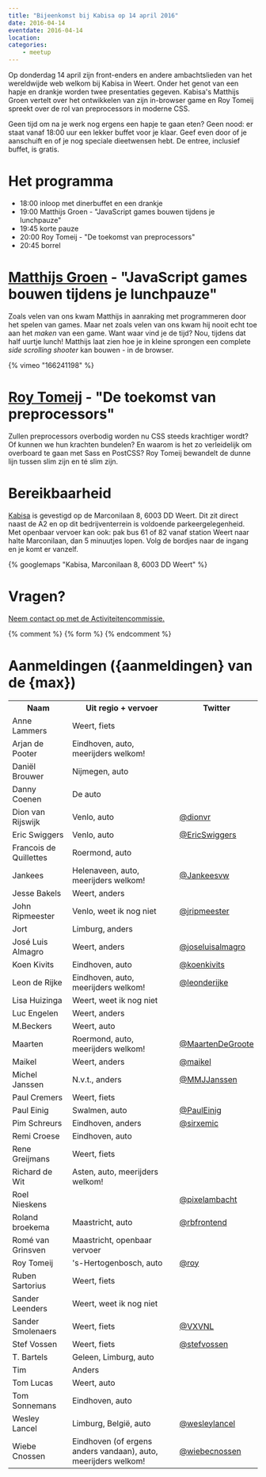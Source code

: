 ```yaml
---
title: "Bijeenkomst bij Kabisa op 14 april 2016"
date: 2016-04-14
eventdate: 2016-04-14
location: 
categories: 
    - meetup
---
```

Op donderdag 14 april zijn front-enders en andere ambachtslieden van het wereldwijde web welkom bij Kabisa in Weert. Onder het genot van een hapje en drankje worden twee presentaties gegeven. Kabisa's Matthijs Groen vertelt over het ontwikkelen van zijn in-browser game en Roy Tomeij spreekt over de rol van preprocessors in moderne CSS.

Geen tijd om na je werk nog ergens een hapje te gaan eten? Geen nood: er staat vanaf 18:00 uur een lekker buffet voor je klaar. Geef even door of je aanschuift en of je nog speciale dieetwensen hebt. De entree, inclusief buffet, is gratis.

# Het programma

* 18:00 inloop met dinerbuffet en een drankje
* 19:00 Matthijs Groen - "JavaScript games bouwen tijdens je lunchpauze"
* 19:45 korte pauze
* 20:00 Roy Tomeij - "De toekomst van preprocessors"
* 20:45 borrel

# [Matthijs Groen](https://twitter.com/matthijsgroen) - "JavaScript games bouwen tijdens je lunchpauze"

Zoals velen van ons kwam Matthijs in aanraking met programmeren door het spelen van games. Maar net zoals velen van ons kwam hij nooit echt toe aan het _maken_ van een game. Want waar vind je de tijd? Nou, tijdens dat half uurtje lunch! Matthijs laat zien hoe je in kleine sprongen een complete _side scrolling shooter_ kan bouwen - in de browser.

{% vimeo "166241198" %}

# [Roy Tomeij](https://twitter.com/roy) - "De toekomst van preprocessors"

Zullen preprocessors overbodig worden nu CSS steeds krachtiger wordt? Of kunnen we hun krachten bundelen? En waarom is het zo verleidelijk om overboard te gaan met Sass en PostCSS? Roy Tomeij bewandelt de dunne lijn tussen slim zijn en té slim zijn.

# Bereikbaarheid

[Kabisa](https://www.kabisa.nl/) is gevestigd op de Marconilaan 8, 6003 DD Weert. Dit zit direct naast de A2 en op dit bedrijventerrein is voldoende parkeergelegenheid. Met openbaar vervoer kan ook: pak bus 61 of 82 vanaf station Weert naar halte Marconilaan, dan 5 minuutjes lopen. Volg de bordjes naar de ingang en je komt er vanzelf.

{% googlemaps "Kabisa, Marconilaan 8, 6003 DD Weert" %}

# Vragen?

[Neem contact op met de Activiteitencommissie.](/vereniging/commissies/activiteiten)


{% comment %}
{% form %}
{% endcomment %}


# Aanmeldingen ({aanmeldingen} van de {max})

<table>
<tr>
<th>Naam</th>
<th>Uit regio + vervoer</th>
<th>Twitter</th>
</tr>
<tr>
<td>Anne Lammers</td>
<td>Weert, fiets</td>
<td></td>
</tr>
<tr>
<td>Arjan de Pooter</td>
<td>Eindhoven, auto, meerijders welkom!</td>
<td></td>
</tr>
<tr>
<td>Daniël Brouwer</td>
<td>Nijmegen, auto</td>
<td></td>
</tr>
<tr>
<td>Danny Coenen</td>
<td>De auto</td>
<td></td>
</tr>
<tr>
<td>Dion van Rijswijk </td>
<td>Venlo, auto</td>
<td><a href="https://twitter.com/dionvr" rel="nofollow">@dionvr</a></td>
</tr>
<tr>
<td>Eric Swiggers</td>
<td>Venlo, auto</td>
<td><a href="https://twitter.com/EricSwiggers" rel="nofollow">@EricSwiggers</a></td>
</tr>
<tr>
<td>Francois de Quillettes</td>
<td>Roermond, auto</td>
<td></td>
</tr>
<tr>
<td>Jankees</td>
<td>Helenaveen, auto, meerijders welkom!</td>
<td><a href="https://twitter.com/Jankeesvw" rel="nofollow">@Jankeesvw</a></td>
</tr>
<tr>
<td>Jesse Bakels</td>
<td>Weert, anders</td>
<td></td>
</tr>
<tr>
<td>John Ripmeester</td>
<td>Venlo, weet ik nog niet</td>
<td><a href="https://twitter.com/jripmeester" rel="nofollow">@jripmeester</a></td>
</tr>
<tr>
<td>Jort</td>
<td>Limburg, anders</td>
<td></td>
</tr>
<tr>
<td>José Luis Almagro</td>
<td>Weert, anders</td>
<td><a href="https://twitter.com/joseluisalmagro" rel="nofollow">@joseluisalmagro</a></td>
</tr>
<tr>
<td>Koen Kivits</td>
<td>Eindhoven, auto</td>
<td><a href="https://twitter.com/koenkivits" rel="nofollow">@koenkivits</a></td>
</tr>
<tr>
<td>Leon de Rijke</td>
<td>Eindhoven, auto, meerijders welkom!</td>
<td><a href="https://twitter.com/leonderijke" rel="nofollow">@leonderijke</a></td>
</tr>
<tr>
<td>Lisa Huizinga</td>
<td>Weert, weet ik nog niet</td>
<td></td>
</tr>
<tr>
<td>Luc Engelen</td>
<td>Weert, anders</td>
<td></td>
</tr>
<tr>
<td>M.Beckers</td>
<td>Weert, auto</td>
<td></td>
</tr>
<tr>
<td>Maarten</td>
<td>Roermond, auto, meerijders welkom!</td>
<td><a href="https://twitter.com/MaartenDeGroote" rel="nofollow">@MaartenDeGroote</a></td>
</tr>
<tr>
<td>Maikel</td>
<td>Weert, anders</td>
<td><a href="https://twitter.com/maikel" rel="nofollow">@maikel</a></td>
</tr>
<tr>
<td>Michel Janssen</td>
<td>N.v.t., anders</td>
<td><a href="https://twitter.com/MMJJanssen" rel="nofollow">@MMJJanssen</a></td>
</tr>
<tr>
<td>Paul Cremers</td>
<td>Weert, fiets</td>
<td></td>
</tr>
<tr>
<td>Paul Einig</td>
<td>Swalmen, auto</td>
<td><a href="https://twitter.com/PaulEinig" rel="nofollow">@PaulEinig</a></td>
</tr>
<tr>
<td>Pim Schreurs</td>
<td>Eindhoven, anders</td>
<td><a href="https://twitter.com/sirxemic" rel="nofollow">@sirxemic</a></td>
</tr>
<tr>
<td>Remi Croese</td>
<td>Eindhoven, auto</td>
<td></td>
</tr>
<tr>
<td>Rene Greijmans </td>
<td>Weert, fiets</td>
<td></td>
</tr>
<tr>
<td>Richard de Wit</td>
<td>Asten, auto, meerijders welkom!</td>
<td></td>
</tr>
<tr>
<td>Roel Nieskens</td>
<td></td>
<td><a href="https://twitter.com/pixelambacht" rel="nofollow">@pixelambacht</a></td>
</tr>
<tr>
<td>Roland broekema</td>
<td>Maastricht, auto</td>
<td><a href="https://twitter.com/rbfrontend" rel="nofollow">@rbfrontend</a></td>
</tr>
<tr>
<td>Romé van Grinsven</td>
<td>Maastricht, openbaar vervoer</td>
<td></td>
</tr>
<tr>
<td>Roy Tomeij</td>
<td>'s-Hertogenbosch, auto</td>
<td><a href="https://twitter.com/roy" rel="nofollow">@roy</a></td>
</tr>
<tr>
<td>Ruben Sartorius</td>
<td>Weert, fiets</td>
<td></td>
</tr>
<tr>
<td>Sander Leenders</td>
<td>Weert, weet ik nog niet</td>
<td></td>
</tr>
<tr>
<td>Sander Smolenaers</td>
<td>Weert, fiets</td>
<td><a href="https://twitter.com/VXVNL" rel="nofollow">@VXVNL</a></td>
</tr>
<tr>
<td>Stef Vossen</td>
<td>Weert, fiets</td>
<td><a href="https://twitter.com/stefvossen" rel="nofollow">@stefvossen</a></td>
</tr>
<tr>
<td>T. Bartels</td>
<td>Geleen, Limburg, auto</td>
<td></td>
</tr>
<tr>
<td>Tim</td>
<td>Anders</td>
<td></td>
</tr>
<tr>
<td>Tom Lucas</td>
<td>Weert, auto</td>
<td></td>
</tr>
<tr>
<td>Tom Sonnemans</td>
<td>Eindhoven, auto</td>
<td></td>
</tr>
<tr>
<td>Wesley Lancel</td>
<td>Limburg, België, auto</td>
<td><a href="https://twitter.com/wesleylancel" rel="nofollow">@wesleylancel</a></td>
</tr>
<tr>
<td>Wiebe Cnossen</td>
<td>Eindhoven (of ergens anders vandaan), auto, meerijders welkom!</td>
<td><a href="https://twitter.com/wiebecnossen" rel="nofollow">@wiebecnossen</a></td>
</tr>
</table>